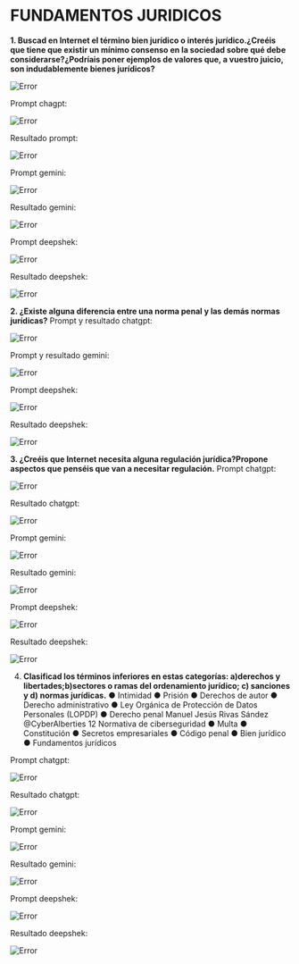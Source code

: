 # FUNDAMENTOS JURIDICOS

**1. Buscad en Internet el término bien jurídico o interés jurídico.¿Creéis que tiene que
existir un mínimo consenso en la sociedad sobre qué debe considerarse?¿Podríais
poner ejemplos de valores que, a vuestro juicio, son indudablemente bienes
jurídicos?**

![Error](https://github.com/JCA2005/Ciberseguridad/blob/main/NC/Images/Fundamentos-Jur%C3%ADdicos-Portada.png)

Prompt chagpt:

![Error](https://github.com/JCA2005/Ciberseguridad/blob/main/NC/Images/Fundamentos-Jur%C3%ADdicos1.png)

Resultado prompt:

![Error](https://github.com/JCA2005/Ciberseguridad/blob/main/NC/Images/Fundamentos-Jur%C3%ADdicos2.png)

Prompt gemini:

![Error](https://github.com/JCA2005/Ciberseguridad/blob/main/NC/Images/Fundamentos-Jur%C3%ADdicos3.png)

Resultado gemini:

![Error](https://github.com/JCA2005/Ciberseguridad/blob/main/NC/Images/Fundamentos-Jur%C3%ADdicos4.png)

Prompt deepshek:

![Error](https://github.com/JCA2005/Ciberseguridad/blob/main/NC/Images/Fundamentos-Jur%C3%ADdicos5.png)

Resultado deepshek:

![Error](https://github.com/JCA2005/Ciberseguridad/blob/main/NC/Images/Fundamentos-Jur%C3%ADdicos6.png)

**2. ¿Existe alguna diferencia entre una norma penal y las demás normas jurídicas?**
Prompt y resultado chatgpt:

![Error](https://github.com/JCA2005/Ciberseguridad/blob/main/NC/Images/Fundamentos-Jur%C3%ADdicos7.png)

Prompt y resultado gemini:

![Error](https://github.com/JCA2005/Ciberseguridad/blob/main/NC/Images/Fundamentos-Jur%C3%ADdicos8.png)

Prompt deepshek:

![Error](https://github.com/JCA2005/Ciberseguridad/blob/main/NC/Images/Fundamentos-Jur%C3%ADdicos9.png)

Resultado deepshek:

![Error](https://github.com/JCA2005/Ciberseguridad/blob/main/NC/Images/Fundamentos-Jur%C3%ADdicos10.png)

**3. ¿Creéis que Internet necesita alguna regulación jurídica?Propone aspectos que
penséis que van a necesitar regulación.**
Prompt chatgpt:

![Error](https://github.com/JCA2005/Ciberseguridad/blob/main/NC/Images/Fundamentos-Jur%C3%ADdicos11.png)

Resultado chatgpt:

![Error](https://github.com/JCA2005/Ciberseguridad/blob/main/NC/Images/Fundamentos-Jur%C3%ADdicos12.png)

Prompt gemini:

![Error](https://github.com/JCA2005/Ciberseguridad/blob/main/NC/Images/Fundamentos-Jur%C3%ADdicos13.png)

Resultado gemini:

![Error](https://github.com/JCA2005/Ciberseguridad/blob/main/NC/Images/Fundamentos-Jur%C3%ADdicos14.png)

Prompt deepshek:

![Error](https://github.com/JCA2005/Ciberseguridad/blob/main/NC/Images/Fundamentos-Jur%C3%ADdicos15.png)

Resultado deepshek:

![Error](https://github.com/JCA2005/Ciberseguridad/blob/main/NC/Images/Fundamentos-Jur%C3%ADdicos16.png)

4. **Clasificad los términos inferiores en estas categorías: a)derechos y
libertades;b)sectores o ramas del ordenamiento jurídico; c) sanciones y d) normas
jurídicas.**
● Intimidad
● Prisión
● Derechos de autor
● Derecho administrativo
● Ley Orgánica de Protección de Datos Personales (LOPDP)
● Derecho penal Manuel Jesús Rivas Sández @CyberAlberties 12 Normativa de
ciberseguridad
● Multa
● Constitución
● Secretos empresariales
● Código penal
● Bien jurídico
● Fundamentos jurídicos

Prompt chatgpt:

![Error](https://github.com/JCA2005/Ciberseguridad/blob/main/NC/Images/Fundamentos-Jur%C3%ADdicos17.png)

Resultado chatgpt:

![Error](https://github.com/JCA2005/Ciberseguridad/blob/main/NC/Images/Fundamentos-Jur%C3%ADdicos18.png)

Prompt gemini:

![Error](https://github.com/JCA2005/Ciberseguridad/blob/main/NC/Images/Fundamentos-Jur%C3%ADdicos19.png)

Resultado gemini:

![Error](https://github.com/JCA2005/Ciberseguridad/blob/main/NC/Images/Fundamentos-Jur%C3%ADdicos20.png)

Prompt deepshek:

![Error](https://github.com/JCA2005/Ciberseguridad/blob/main/NC/Images/Fundamentos-Jur%C3%ADdicos21.png)

Resultado deepshek:

![Error](https://github.com/JCA2005/Ciberseguridad/blob/main/NC/Images/Fundamentos-Jur%C3%ADdicos22.png)
